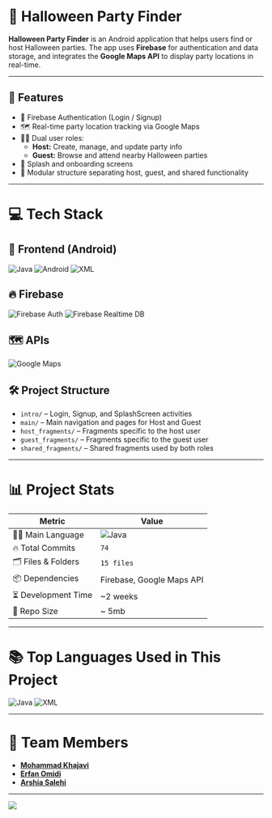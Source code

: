# 🎃 Halloween Party Finder

**Halloween Party Finder** is an Android application that helps users find or host Halloween parties. The app uses **Firebase** for authentication and data storage, and integrates the **Google Maps API** to display party locations in real-time.

---

## 🚀 Features

- 🔐 Firebase Authentication (Login / Signup)
- 🗺️ Real-time party location tracking via Google Maps
- 🧑‍🎤 Dual user roles:
  - **Host:** Create, manage, and update party info
  - **Guest:** Browse and attend nearby Halloween parties
- 🧭 Splash and onboarding screens
- 🔄 Modular structure separating host, guest, and shared functionality

---

# 💻 Tech Stack

## 📱 Frontend (Android)
![Java](https://img.shields.io/badge/Java-ED8B00?style=for-the-badge&logo=openjdk&logoColor=white)
![Android](https://img.shields.io/badge/Android-3DDC84?style=for-the-badge&logo=android&logoColor=white)
![XML](https://img.shields.io/badge/XML-layouts-blue?style=for-the-badge&logo=w3c&logoColor=white)

## 🔥 Firebase
![Firebase Auth](https://img.shields.io/badge/Firebase_Auth-F57C00?style=for-the-badge&logo=firebase&logoColor=white)
![Firebase Realtime DB](https://img.shields.io/badge/Firebase_Realtime_DB-FFA611?style=for-the-badge&logo=firebase&logoColor=white)

## 🗺️ APIs
![Google Maps](https://img.shields.io/badge/Google_Maps_API-4285F4?style=for-the-badge&logo=googlemaps&logoColor=white)

## 🛠 Project Structure
- `intro/` – Login, Signup, and SplashScreen activities
- `main/` – Main navigation and pages for Host and Guest
- `host_fragments/` – Fragments specific to the host user
- `guest_fragments/` – Fragments specific to the guest user
- `shared_fragments/` – Shared fragments used by both roles

---

# 📊 Project Stats

| Metric               | Value                            |
|----------------------|----------------------------------|
| 🧑‍💻 Main Language     | ![Java](https://img.shields.io/badge/Java-ED8B00?style=for-the-badge&logo=openjdk&logoColor=white) |
| 🔥 Total Commits     | `74`                             |
| 🗂️ Files & Folders    | `15 files`                       |
| 📦 Dependencies       | Firebase, Google Maps API        |
| ⏳ Development Time   | ~2 weeks                         |
| 📁 Repo Size          | ~ 5mb          |

---

# 📚 Top Languages Used in This Project

![Java](https://img.shields.io/badge/Java-85%25-ED8B00?style=for-the-badge&logo=java&logoColor=white)
![XML](https://img.shields.io/badge/XML-15%25-005FAD?style=for-the-badge&logo=w3c&logoColor=white)

---

# 👥 Team Members

- [**Mohammad Khajavi**](https://github.com/Mohammad-Khajavi)
- [**Erfan Omidi**](https://github.com/erffnn)
- [**Arshia Salehi**](https://github.com/arshiasalehi)

---

[![](https://visitcount.itsvg.in/api?id=halloweenFinder&label=Views&color=orange&icon=5)](https://visitcount.itsvg.in)
